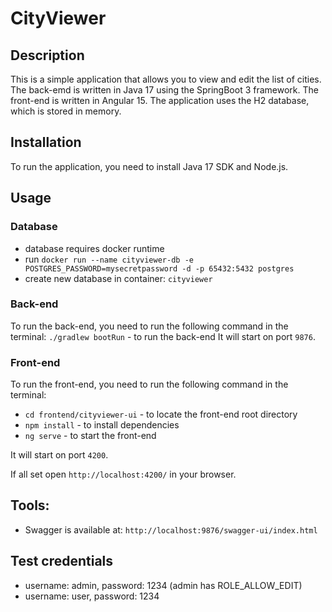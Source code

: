 # CityViewer

## Description
This is a simple application that allows you to view and edit the list of cities.
The back-emd is written in Java 17 using the SpringBoot 3 framework.
The front-end is written in Angular 15.
The application uses the H2 database, which is stored in memory.

## Installation
To run the application, you need to install Java 17 SDK and Node.js.

## Usage
### Database
- database requires docker runtime
- run `docker run --name cityviewer-db -e POSTGRES_PASSWORD=mysecretpassword -d -p 65432:5432 postgres`
- create new database in container: `cityviewer`

### Back-end
To run the back-end, you need to run the following command in the terminal:
`./gradlew bootRun` - to run the back-end
It will start on port `9876`.

### Front-end
To run the front-end, you need to run the following command in the terminal:
- `cd frontend/cityviewer-ui` - to locate the front-end root directory
- `npm install` - to install dependencies
- `ng serve` - to start the front-end

It will start on port `4200`.

If all set open `http://localhost:4200/` in your browser.

## Tools:
- Swagger is available at: `http://localhost:9876/swagger-ui/index.html`

## Test credentials
- username: admin, password: 1234 (admin has ROLE_ALLOW_EDIT)
- username: user, password: 1234

